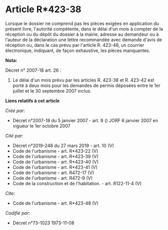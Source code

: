 # Article R*423-38

Lorsque le dossier ne comprend pas les pièces exigées en application du présent livre, l'autorité compétente, dans le délai
d'un mois à compter de la réception ou du dépôt du dossier à la mairie, adresse au demandeur ou à l'auteur de la déclaration
une lettre recommandée avec demande d'avis de réception ou, dans le cas prévu par l'article R. 423-48, un courrier
électronique, indiquant, de façon exhaustive, les pièces manquantes.

**Nota:**

Décret n° 2007-18 art. 26 : 

1. Le délai d'un mois prévu par les articles R. 423-38 et R. 423-42 est porté à deux mois pour les demandes de permis
déposées entre le 1er juillet et le 30 septembre 2007 inclus.

**Liens relatifs à cet article**

_Créé par_:

  - Décret n°2007-18 du 5 janvier 2007 - art. 9 () JORF 6 janvier 2007 en vigueur le 1er octobre 2007

_Cité par_:

  - Décret n°2019-248 du 27 mars 2019 - art. 10 (V)
  - Code de l'urbanisme - art. R*423-22 (V)
  - Code de l'urbanisme - art. R*423-39 (V)
  - Code de l'urbanisme - art. R*423-40 (V)
  - Code de l'urbanisme - art. R*423-41 (V)
  - Code de l'urbanisme - art. R472-17 (V)
  - Code de l'urbanisme - art. R472-9 (V)
  - Code de la construction et de l'habitation. - art. R122-11-4 (V)

_Cite_:

  - Code de l'urbanisme - art. R*423-48 (V)

_Codifié par_:

  - Décret n°73-1023 1973-11-08
